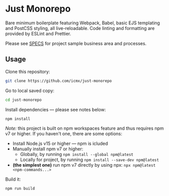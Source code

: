 # Just Monorepo

Bare minimum boilerplate featuring Webpack, Babel, basic EJS templating and PostCSS styling, all live-reloadable. Code linting and formatting are provided by ESLint and Prettier.

Please see [SPECS](SPECS.md) for project sample business area and processes.

## Usage

Clone this repository:

```sh
git clone https://github.com/icmx/just-monorepo
```

Go to local saved copy:

```sh
cd just-monorepo
```

Install dependencies — please see notes below:

```sh
npm install
```

*Note:* this project is built on npm workspaces feature and thus requires npm v7 or higher. If you haven't one, there are some options:

  - Install Node.js v15 or higher — npm is icluded
  - Manually install npm v7 or higher:
    - Globally, by running `npm install --global npm@latest`
    - Locally for project, by running `npm install --save-dev npm@latest`
  - **(the simplest one)** run npm v7 directly by using npx: `npx npm@latest <npm-commands...>`

Build it:

```sh
npm run build
```
